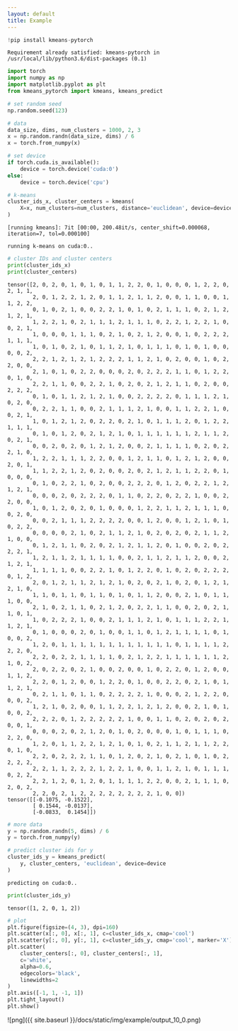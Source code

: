 ```yaml
---
layout: default
title: Example
---
```



```python
!pip install kmeans-pytorch
```

    Requirement already satisfied: kmeans-pytorch in /usr/local/lib/python3.6/dist-packages (0.1)
    


```python
import torch
import numpy as np
import matplotlib.pyplot as plt
from kmeans_pytorch import kmeans, kmeans_predict
```


```python
# set random seed
np.random.seed(123)
```


```python
# data
data_size, dims, num_clusters = 1000, 2, 3
x = np.random.randn(data_size, dims) / 6
x = torch.from_numpy(x)
```


```python
# set device
if torch.cuda.is_available():
    device = torch.device('cuda:0')
else:
    device = torch.device('cpu')
```


```python
# k-means
cluster_ids_x, cluster_centers = kmeans(
    X=x, num_clusters=num_clusters, distance='euclidean', device=device
)
```

    [running kmeans]: 7it [00:00, 200.48it/s, center_shift=0.000068, iteration=7, tol=0.000100]

    running k-means on cuda:0..
    

    
    


```python
# cluster IDs and cluster centers
print(cluster_ids_x)
print(cluster_centers)
```

    tensor([2, 0, 2, 0, 1, 0, 1, 0, 1, 1, 2, 2, 0, 1, 0, 0, 0, 1, 2, 2, 0, 2, 1, 1,
            2, 0, 1, 2, 2, 1, 2, 0, 1, 1, 2, 1, 1, 2, 0, 0, 1, 1, 0, 0, 1, 1, 2, 2,
            0, 1, 0, 2, 1, 0, 0, 2, 2, 1, 0, 1, 0, 2, 1, 1, 1, 0, 2, 1, 2, 1, 2, 1,
            1, 2, 2, 1, 0, 2, 1, 1, 1, 2, 1, 1, 1, 0, 2, 2, 1, 2, 2, 1, 0, 0, 2, 1,
            1, 0, 0, 0, 1, 1, 1, 0, 2, 1, 0, 2, 1, 2, 0, 0, 1, 0, 2, 2, 2, 1, 1, 1,
            1, 0, 1, 0, 2, 1, 0, 1, 1, 2, 1, 0, 1, 1, 1, 0, 1, 0, 1, 0, 0, 0, 0, 2,
            2, 2, 1, 2, 1, 2, 1, 2, 2, 2, 1, 1, 2, 1, 0, 2, 0, 0, 1, 0, 2, 2, 0, 0,
            2, 1, 0, 1, 0, 2, 2, 0, 0, 0, 2, 0, 2, 2, 2, 1, 1, 0, 1, 2, 2, 0, 1, 0,
            2, 2, 1, 1, 0, 0, 2, 2, 1, 0, 2, 0, 2, 1, 2, 1, 1, 0, 2, 0, 0, 2, 2, 2,
            0, 1, 0, 1, 1, 2, 1, 2, 1, 0, 0, 2, 2, 2, 2, 0, 1, 1, 1, 2, 1, 0, 2, 0,
            0, 2, 2, 1, 1, 0, 0, 2, 1, 1, 1, 2, 1, 0, 0, 1, 1, 2, 2, 1, 0, 0, 2, 1,
            1, 0, 1, 2, 1, 2, 0, 2, 2, 0, 2, 1, 0, 1, 1, 1, 2, 0, 1, 2, 2, 1, 1, 1,
            0, 1, 0, 1, 2, 0, 2, 1, 2, 1, 0, 1, 1, 1, 1, 1, 1, 2, 1, 1, 2, 0, 2, 1,
            0, 0, 2, 0, 2, 0, 1, 2, 1, 2, 0, 0, 2, 1, 1, 1, 1, 0, 2, 0, 2, 2, 1, 0,
            1, 2, 2, 1, 1, 1, 2, 2, 0, 0, 1, 2, 1, 1, 0, 1, 2, 1, 2, 0, 0, 2, 0, 1,
            1, 1, 2, 2, 1, 2, 0, 2, 0, 0, 2, 0, 2, 1, 2, 1, 1, 2, 2, 0, 1, 0, 0, 0,
            0, 1, 0, 2, 2, 1, 0, 2, 0, 0, 2, 2, 2, 0, 1, 2, 0, 2, 2, 1, 2, 1, 2, 1,
            0, 0, 0, 2, 0, 2, 2, 2, 0, 1, 1, 0, 2, 2, 0, 2, 2, 1, 0, 0, 2, 2, 0, 0,
            1, 0, 1, 2, 0, 2, 0, 1, 0, 0, 0, 1, 2, 2, 1, 1, 2, 1, 1, 1, 0, 0, 2, 0,
            0, 0, 2, 1, 1, 1, 2, 2, 2, 2, 0, 0, 1, 2, 0, 0, 1, 2, 1, 0, 1, 0, 2, 2,
            0, 0, 0, 0, 2, 1, 0, 2, 1, 1, 2, 1, 0, 2, 0, 2, 0, 2, 1, 1, 2, 1, 0, 0,
            0, 1, 2, 1, 1, 0, 2, 0, 2, 1, 2, 1, 1, 2, 0, 1, 0, 0, 2, 0, 2, 2, 2, 1,
            1, 2, 1, 1, 2, 1, 1, 1, 1, 0, 0, 2, 1, 1, 2, 1, 1, 2, 0, 0, 2, 1, 2, 1,
            1, 1, 1, 1, 0, 0, 2, 2, 1, 0, 1, 2, 2, 0, 1, 0, 2, 0, 2, 2, 2, 0, 1, 2,
            2, 0, 1, 2, 1, 1, 2, 1, 2, 1, 0, 2, 0, 2, 1, 0, 2, 0, 1, 2, 1, 2, 1, 0,
            1, 1, 0, 1, 1, 0, 1, 1, 0, 1, 0, 1, 1, 2, 0, 0, 2, 1, 0, 1, 1, 1, 0, 0,
            2, 1, 0, 2, 1, 1, 0, 2, 1, 2, 0, 2, 2, 1, 1, 0, 0, 2, 0, 2, 1, 1, 0, 1,
            1, 0, 2, 2, 2, 1, 0, 0, 2, 1, 1, 1, 2, 1, 0, 1, 1, 1, 2, 2, 1, 1, 2, 1,
            0, 1, 0, 0, 0, 2, 0, 1, 0, 0, 1, 1, 0, 1, 2, 1, 1, 1, 1, 0, 1, 0, 0, 2,
            1, 2, 0, 1, 1, 1, 1, 1, 1, 1, 1, 1, 1, 1, 1, 0, 1, 1, 1, 1, 2, 2, 2, 0,
            2, 2, 0, 2, 2, 1, 1, 1, 1, 0, 2, 1, 2, 2, 1, 1, 1, 1, 1, 1, 2, 1, 0, 2,
            2, 0, 2, 2, 0, 2, 1, 0, 0, 2, 0, 0, 1, 0, 2, 2, 0, 1, 2, 0, 0, 1, 1, 2,
            2, 2, 0, 1, 2, 0, 0, 1, 2, 2, 0, 1, 0, 0, 2, 2, 0, 2, 1, 0, 1, 1, 2, 1,
            0, 2, 1, 1, 0, 1, 1, 0, 2, 2, 2, 2, 1, 0, 0, 0, 2, 1, 2, 2, 0, 0, 0, 2,
            1, 2, 1, 0, 2, 0, 0, 1, 1, 2, 2, 1, 2, 1, 2, 0, 0, 2, 1, 0, 1, 0, 0, 2,
            2, 2, 2, 0, 1, 2, 2, 2, 2, 2, 1, 0, 0, 1, 1, 0, 2, 0, 2, 0, 2, 0, 0, 1,
            0, 0, 0, 2, 0, 2, 1, 2, 0, 1, 0, 2, 0, 0, 0, 1, 0, 1, 1, 1, 0, 2, 2, 0,
            1, 2, 0, 1, 1, 2, 2, 1, 2, 1, 0, 1, 0, 2, 1, 1, 2, 1, 1, 2, 2, 0, 1, 0,
            2, 2, 0, 2, 2, 2, 1, 1, 0, 1, 2, 0, 2, 1, 0, 2, 1, 0, 1, 0, 2, 2, 2, 2,
            2, 2, 1, 1, 2, 2, 2, 1, 2, 2, 1, 0, 0, 1, 1, 2, 1, 0, 1, 1, 1, 0, 2, 2,
            2, 2, 1, 2, 0, 1, 2, 0, 1, 1, 1, 1, 2, 2, 0, 0, 2, 1, 1, 1, 0, 2, 0, 2,
            2, 2, 0, 2, 1, 2, 2, 2, 2, 2, 2, 2, 2, 1, 0, 0])
    tensor([[-0.1075, -0.1522],
            [ 0.1544, -0.0137],
            [-0.0833,  0.1454]])
    


```python
# more data
y = np.random.randn(5, dims) / 6
y = torch.from_numpy(y)
```


```python
# predict cluster ids for y
cluster_ids_y = kmeans_predict(
    y, cluster_centers, 'euclidean', device=device
)
```

    predicting on cuda:0..
    


```python
print(cluster_ids_y)
```

    tensor([1, 2, 0, 1, 2])
    


```python
# plot
plt.figure(figsize=(4, 3), dpi=160)
plt.scatter(x[:, 0], x[:, 1], c=cluster_ids_x, cmap='cool')
plt.scatter(y[:, 0], y[:, 1], c=cluster_ids_y, cmap='cool', marker='X')
plt.scatter(
    cluster_centers[:, 0], cluster_centers[:, 1],
    c='white',
    alpha=0.6,
    edgecolors='black',
    linewidths=2
)
plt.axis([-1, 1, -1, 1])
plt.tight_layout()
plt.show()
```


![png]({{ site.baseurl }}/docs/static/img/example/output_10_0.png)



```python

```
